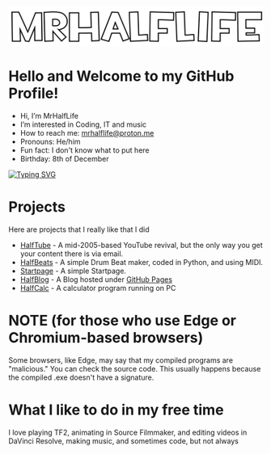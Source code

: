 ![logo](logo.png "logo")

# Hello and Welcome to my GitHub Profile!

* Hi, I’m MrHalfLife
* I’m interested in Coding, IT and music
* How to reach me: mrhalflife@proton.me
* Pronouns: He/him
* Fun fact: I don't know what to put here
* Birthday: 8th of December

[![Typing SVG](https://readme-typing-svg.demolab.com?font=Fira+Code&pause=1000&width=435&lines=Welcome+to+MrHalfLife280's+profile;Thanks+for+viewing+my+profile;have+a+nice+day)](https://git.io/typing-svg)

# Projects
Here are projects that I really like that I did
* [HalfTube](https://halftube.neocities.org/) - A mid-2005-based YouTube revival, but the only way you get your content there is via email.
* [HalfBeats](https://github.com/MrHalfLife280/HalfBeats) - A simple Drum Beat maker, coded in Python, and using MIDI.
* [Startpage](https://github.com/MrHalfLife280/Startpage) - A simple Startpage.
* [HalfBlog](https://mrhalflife280.github.io/HalfBlog/) - A Blog hosted under [GitHub Pages](https://pages.github.com/)
* [HalfCalc](https://github.com/MrHalfLife280/HalfCalc) - A calculator program running on PC

# NOTE (for those who use Edge or Chromium-based browsers)

Some browsers, like Edge, may say that my compiled programs are "malicious." You can check the source code. This usually happens because the compiled .exe doesn't have a signature.

# What I like to do in my free time

I love playing TF2, animating in Source Filmmaker, and editing videos in DaVinci Resolve, making music, and sometimes code, but not always


<!---
MrHalfLife280/MrHalfLife280 is a ✨ special ✨ repository because its `README.md` (this file) appears on your GitHub profile.
You can click the Preview link to take a look at your changes.
--->

